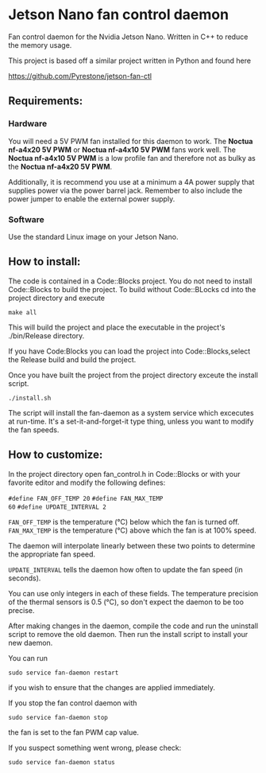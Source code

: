 # Jetson Nano fan control daemon
Fan control daemon for the Nvidia Jetson Nano. Written in C++ to reduce the memory usage.

This project is based off a similar project written in Python and found here

https://github.com/Pyrestone/jetson-fan-ctl

## Requirements:

### Hardware
You will need a 5V PWM fan installed for this daemon to work. The
**Noctua nf-a4x20 5V PWM** or **Noctua nf-a4x10 5V PWM** fans work well.
The **Noctua nf-a4x10 5V PWM** is a low profile fan and therefore not
as bulky as the **Noctua nf-a4x20 5V PWM**.

Additionally, it is recommend you use at a minimum a 4A power supply that supplies
power via the power barrel jack. Remember to also include the power jumper to enable
the external power supply.

### Software
Use the standard Linux image on your Jetson Nano.

## How to install:

The code is contained in a Code::Blocks project. You do not need to install
Code::Blocks to build the project. To build without Code::BLocks cd into the
project directory and execute

    make all

This will build the project and place the executable in the project's
./bin/Release directory.

If you have Code:Blocks you can load the project into Code::Blocks,select the
Release build and build the project.

Once you have built the project from the project directory exceute the install script.

    ./install.sh

The script will install the fan-daemon as a system service which excecutes at run-time.
It's a set-it-and-forget-it type thing, unless you want to modify the fan speeds.

## How to customize:
In the project directory open fan_control.h in Code::Blocks or with your favorite
editor and modify the following defines:

<code>#define FAN_OFF_TEMP 20</code>
<code>#define FAN_MAX_TEMP 60</code>
<code>#define UPDATE_INTERVAL 2</code>

<code>FAN_OFF_TEMP</code> is the temperature (°C) below which the fan is turned off.
<code>FAN_MAX_TEMP</code> is the temperature (°C) above which the fan is at 100% speed.

The daemon will interpolate linearly between these two points to determine the
appropriate fan speed.

<code>UPDATE_INTERVAL</code> tells the daemon how often to update the fan speed (in seconds).

You can use only integers in each of these fields. The temperature precision of the thermal
sensors is 0.5 (°C), so don't expect the daemon to be too precise.

After making changes in the daemon, compile the code and run the uninstall script to remove
the old daemon. Then run the install script to install your new daemon.

You can run

    sudo service fan-daemon restart

if you wish to ensure that the changes are applied immediately.

If you stop the fan control daemon with

    sudo service fan-daemon stop

the fan is set to the fan PWM cap value.

If you suspect something went wrong, please check:

    sudo service fan-daemon status
